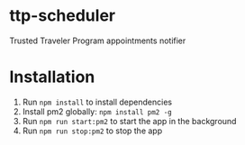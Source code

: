 # ttp-scheduler
Trusted Traveler Program appointments notifier


# Installation
1. Run `npm install` to install dependencies
2. Install pm2 globally: `npm install pm2 -g`
3. Run `npm run start:pm2` to start the app in the background
4. Run `npm run stop:pm2` to stop the app
